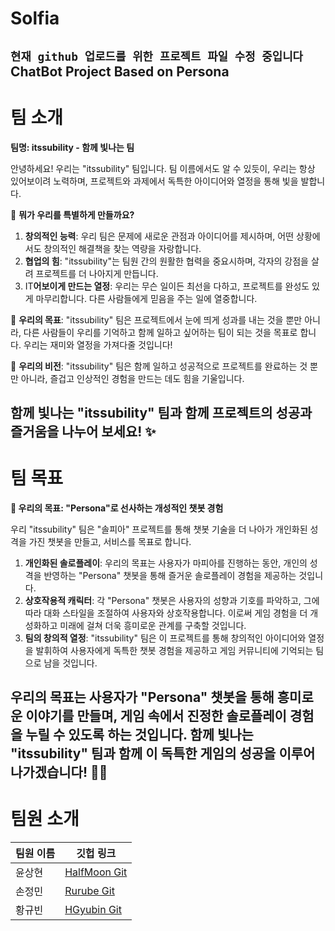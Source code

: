 # Solfia
`현재 github 업로드를 위한 프로젝트 파일 수정 중입니다`
ChatBot Project Based on Persona
---
# 팀 소개
**팀명: itssubility - 함께 빛나는 팀**

안녕하세요! 우리는 "itssubility" 팀입니다. 팀 이름에서도 알 수 있듯이, 우리는 항상 있어보이려 노력하며, 프로젝트와 과제에서 독특한 아이디어와 열정을 통해 빛을 발합니다.

🌟 **뭐가 우리를 특별하게 만들까요?**

1. **창의적인 능력**: 우리 팀은 문제에 새로운 관점과 아이디어를 제시하며, 어떤 상황에서도 창의적인 해결책을 찾는 역량을 자랑합니다.
2. **협업의 힘**: "itssubility"는 팀원 간의 원활한 협력을 중요시하며, 각자의 강점을 살려 프로젝트를 더 나아지게 만듭니다.
3. IT**어보이게 만드는 열정**: 우리는 무슨 일이든 최선을 다하고, 프로젝트를 완성도 있게 마무리합니다. 다른 사람들에게 믿음을 주는 일에 열중합니다.

🌈 **우리의 목표**: "itssubility" 팀은 프로젝트에서 눈에 띄게 성과를 내는 것을 뿐만 아니라, 다른 사람들이 우리를 기억하고 함께 일하고 싶어하는 팀이 되는 것을 목표로 합니다. 우리는 재미와 열정을 가져다줄 것입니다!

🚀 **우리의 비전**: "itssubility" 팀은 함께 일하고 성공적으로 프로젝트를 완료하는 것 뿐만 아니라, 즐겁고 인상적인 경험을 만드는 데도 힘을 기울입니다.

함께 빛나는 "itssubility" 팀과 함께 프로젝트의 성공과 즐거움을 나누어 보세요! ✨
---
# 팀 목표
**🌟 우리의 목표: "Persona"로 선사하는 개성적인 챗봇 경험**

우리 "itssubility" 팀은 "솔피아" 프로젝트를 통해 챗봇 기술을 더 나아가 개인화된 성격을 가진 챗봇을 만들고, 서비스를 목표로 합니다.

1. **개인화된 솔로플레이**: 우리의 목표는 사용자가 마피아를 진행하는 동안, 개인의 성격을 반영하는 "Persona" 챗봇을 통해 즐거운 솔로플레이 경험을 제공하는 것입니다.
2. **상호작용적 캐릭터**: 각 "Persona" 챗봇은 사용자의 성향과 기호를 파악하고, 그에 따라 대화 스타일을 조절하여 사용자와 상호작용합니다. 이로써 게임 경험을 더 개성화하고 미래에 걸쳐 더욱 흥미로운 관계를 구축할 것입니다.
3. **팀의 창의적 열정**: "itssubility" 팀은 이 프로젝트를 통해 창의적인 아이디어와 열정을 발휘하여 사용자에게 독특한 챗봇 경험을 제공하고 게임 커뮤니티에 기억되는 팀으로 남을 것입니다.

우리의 목표는 사용자가 "Persona" 챗봇을 통해 흥미로운 이야기를 만들며, 게임 속에서 진정한 솔로플레이 경험을 누릴 수 있도록 하는 것입니다. 함께 빛나는 "itssubility" 팀과 함께 이 독특한 게임의 성공을 이루어나가겠습니다! 🚀✨
---
# 팀원 소개

| 팀원 이름   | 깃헙 링크                              |
|------------|--------------------------------------|
| 윤상현   | [HalfMoon Git](https://github.com/HalfMoon1008) |
| 손정민   | [Rurube Git](https://github.com/rurube) |
| 황규빈   | [HGyubin Git](https://github.com/HGyubin) |


